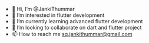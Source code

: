 - 👋 Hi, I’m @JankiThummar
- 👀 I’m interested in flutter development 
- 🌱 I’m currently learning advanced flutter development 
- 💞️ I’m looking to collaborate on dart and flutter project
- 📫 How to reach me sq.jankithummar@gmail.com

<!---
JankiThummar/JankiThummar is a ✨ special ✨ repository because its `README.md` (this file) appears on your GitHub profile.
You can click the Preview link to take a look at your changes.
--->

